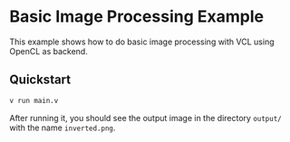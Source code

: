 # Basic Image Processing Example

This example shows how to do basic image processing with VCL using OpenCL as backend.

## Quickstart

```bash
v run main.v
```

After running it, you should see the output image in the directory `output/`
with the name `inverted.png`.
